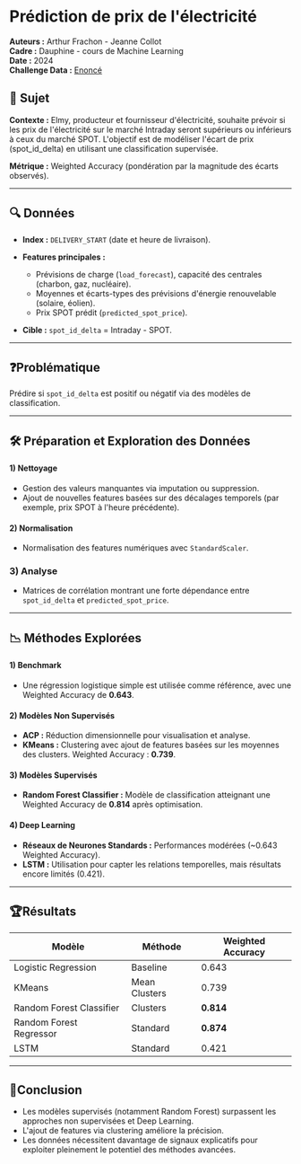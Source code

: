 # Prédiction de prix de l'électricité

**Auteurs :** Arthur Frachon - Jeanne Collot  
**Cadre :** Dauphine - cours de Machine Learning   
**Date :** 2024  
**Challenge Data :** [Enoncé](https://challengedata.ens.fr/challenges/140)  


## 📌 Sujet

**Contexte :** Elmy, producteur et fournisseur d'électricité, souhaite prévoir si les prix de l'électricité sur le marché Intraday seront supérieurs ou inférieurs à ceux du marché SPOT. L'objectif est de modéliser l'écart de prix (spot_id_delta) en utilisant une classification supervisée.

**Métrique :** Weighted Accuracy (pondération par la magnitude des écarts observés).

---

## 🔍 Données

- **Index :** `DELIVERY_START` (date et heure de livraison).  
- **Features principales :**
  - Prévisions de charge (`load_forecast`), capacité des centrales (charbon, gaz, nucléaire).  
  - Moyennes et écarts-types des prévisions d'énergie renouvelable (solaire, éolien).  
  - Prix SPOT prédit (`predicted_spot_price`).

- **Cible :** `spot_id_delta` = Intraday - SPOT.

---

## ❓Problématique

Prédire si `spot_id_delta` est positif ou négatif via des modèles de classification.

---

## 🛠️ Préparation et Exploration des Données

#### 1) Nettoyage
- Gestion des valeurs manquantes via imputation ou suppression.
- Ajout de nouvelles features basées sur des décalages temporels (par exemple, prix SPOT à l'heure précédente).

#### 2) Normalisation
- Normalisation des features numériques avec `StandardScaler`.

### 3) Analyse
- Matrices de corrélation montrant une forte dépendance entre `spot_id_delta` et `predicted_spot_price`.

---

## 📉 Méthodes Explorées

#### 1) Benchmark
- Une régression logistique simple est utilisée comme référence, avec une Weighted Accuracy de **0.643**.

#### 2) Modèles Non Supervisés
- **ACP :** Réduction dimensionnelle pour visualisation et analyse.  
- **KMeans :** Clustering avec ajout de features basées sur les moyennes des clusters. Weighted Accuracy : **0.739**.

#### 3) Modèles Supervisés
- **Random Forest Classifier :** Modèle de classification atteignant une Weighted Accuracy de **0.814** après optimisation.

#### 4) Deep Learning
- **Réseaux de Neurones Standards :** Performances modérées (~0.643 Weighted Accuracy).  
- **LSTM :** Utilisation pour capter les relations temporelles, mais résultats encore limités (0.421).

---

## 🏆Résultats

| Modèle                   | Méthode         | Weighted Accuracy |
|--------------------------|-----------------|--------------------|
| Logistic Regression      | Baseline        | 0.643             |
| KMeans                   | Mean Clusters   | 0.739             |
| Random Forest Classifier | Clusters        | **0.814**         |
| Random Forest Regressor  | Standard        | **0.874**         |
| LSTM                     | Standard        | 0.421             |

---

## 🎯Conclusion

- Les modèles supervisés (notamment Random Forest) surpassent les approches non supervisées et Deep Learning.
- L'ajout de features via clustering améliore la précision.
- Les données nécessitent davantage de signaux explicatifs pour exploiter pleinement le potentiel des méthodes avancées.
